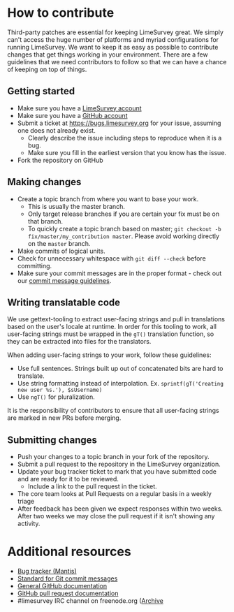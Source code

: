 # How to contribute

Third-party patches are essential for keeping LimeSurvey great. We simply can't
access the huge number of platforms and myriad configurations for running
LimeSurvey. We want to keep it as easy as possible to contribute changes that
get things working in your environment. There are a few guidelines that we
need contributors to follow so that we can have a chance of keeping on
top of things.

## Getting started

* Make sure you have a [LimeSurvey account](https://www.limesurvey.org)
* Make sure you have a [GitHub account](https://github.com/signup/free)
* Submit a ticket at https://bugs.limesurvey.org for your issue, assuming one does not already exist.
  * Clearly describe the issue including steps to reproduce when it is a bug.
  * Make sure you fill in the earliest version that you know has the issue.
* Fork the repository on GitHub

## Making changes

* Create a topic branch from where you want to base your work.
  * This is usually the master branch.
  * Only target release branches if you are certain your fix must be on that
    branch.
  * To quickly create a topic branch based on master; `git checkout -b
    fix/master/my_contribution master`. Please avoid working directly on the
    `master` branch.
* Make commits of logical units.
* Check for unnecessary whitespace with `git diff --check` before committing.
* Make sure your commit messages are in the proper format - check out our 
  [commit message guidelines](https://manual.limesurvey.org/Standard_for_Git_commit_messages).


## Writing translatable code

We use gettext-tooling to extract user-facing strings and pull in translations 
based on the user's locale at runtime. In order for this tooling to work, all 
user-facing strings must be wrapped in the `gT()` translation function, so they 
can be extracted into files for the translators.

When adding user-facing strings to your work, follow these guidelines:
* Use full sentences. Strings built up out of concatenated bits are hard to translate.
* Use string formatting instead of interpolation.
    Ex. `sprintf(gT('Creating new user %s.'), $sUsername)`
* Use `ngT()` for pluralization.

It is the responsibility of contributors to ensure that all
user-facing strings are marked in new PRs before merging.


## Submitting changes

* Push your changes to a topic branch in your fork of the repository.
* Submit a pull request to the repository in the LimeSurvey organization.
* Update your bug tracker ticket to mark that you have submitted code and are ready for it to be reviewed.
  * Include a link to the pull request in the ticket.
* The core team looks at Pull Requests on a regular basis in a weekly triage
* After feedback has been given we expect responses within two weeks. After two
  weeks we may close the pull request if it isn't showing any activity.

# Additional resources

* [Bug tracker (Mantis)](https://bugs.limesurvey.org)
* [Standard for Git commit messages](https://manual.limesurvey.org/Standard_for_Git_commit_messages)
* [General GitHub documentation](https://help.github.com/)
* [GitHub pull request documentation](https://help.github.com/articles/creating-a-pull-request/)
* #limesurvey IRC channel on freenode.org ([Archive](https://www.limesurvey.org/community/irc-logs-limesurvey)
